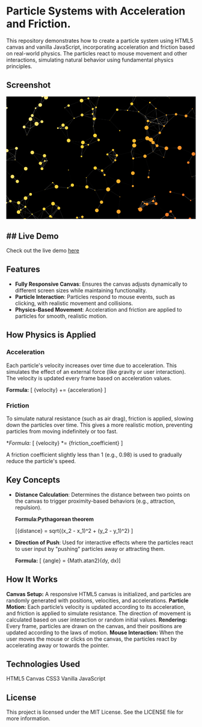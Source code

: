# Particle Systems with Acceleration and Friction.

This repository demonstrates how to create a particle system using HTML5 canvas and vanilla JavaScript, incorporating acceleration and friction based on real-world physics. The particles react to mouse movement and other interactions, simulating natural behavior using fundamental physics principles.

## Screenshot
![ParticleSystems Screenshot](screenshot.png)

## ## Live Demo
Check out the live demo [here](https://algomystique.github.io/ParticleSystems-Physics)
## Features

- **Fully Responsive Canvas**: Ensures the canvas adjusts dynamically to different screen sizes while maintaining functionality.
- **Particle Interaction**: Particles respond to mouse events, such as clicking, with realistic movement and collisions.
- **Physics-Based Movement**: Acceleration and friction are applied to particles for smooth, realistic motion.

## How Physics is Applied

### Acceleration
Each particle's velocity increases over time due to acceleration. This simulates the effect of an external force (like gravity or user interaction). The velocity is updated every frame based on acceleration values.

**Formula:**
[ {velocity} += {acceleration} ]

### Friction
To simulate natural resistance (such as air drag), friction is applied, slowing down the particles over time. This gives a more realistic motion, preventing particles from moving indefinitely or too fast.

**Formula:*
[ {velocity} *= {friction_coefficient} ]

A friction coefficient slightly less than 1 (e.g., 0.98) is used to gradually reduce the particle's speed.

## Key Concepts

- **Distance Calculation**: Determines the distance between two points on the canvas to trigger proximity-based behaviors (e.g., attraction, repulsion).
  
  **Formula:Pythagorean theorem**
  
  [{distance} = sqrt{(x_2 - x_1)^2 + (y_2 - y_1)^2} ]
  
- **Direction of Push**: Used for interactive effects where the particles react to user input by "pushing" particles away or attracting them.
  
  **Formula:**
  [ {angle} = {Math.atan2}(dy, dx)]

## How It Works

**Canvas Setup:** A responsive HTML5 canvas is initialized, and particles are randomly generated with positions, velocities, and accelerations.
**Particle Motion:** Each particle’s velocity is updated according to its acceleration, and friction is applied to simulate resistance. The direction of movement is calculated based on user interaction or random initial values.
**Rendering:** Every frame, particles are drawn on the canvas, and their positions are updated according to the laws of motion.
**Mouse Interaction:** When the user moves the mouse or clicks on the canvas, the particles react by accelerating away or towards the pointer.

## Technologies Used
HTML5 Canvas
CSS3
Vanilla JavaScript

## License
This project is licensed under the MIT License. See the LICENSE file for more information.

